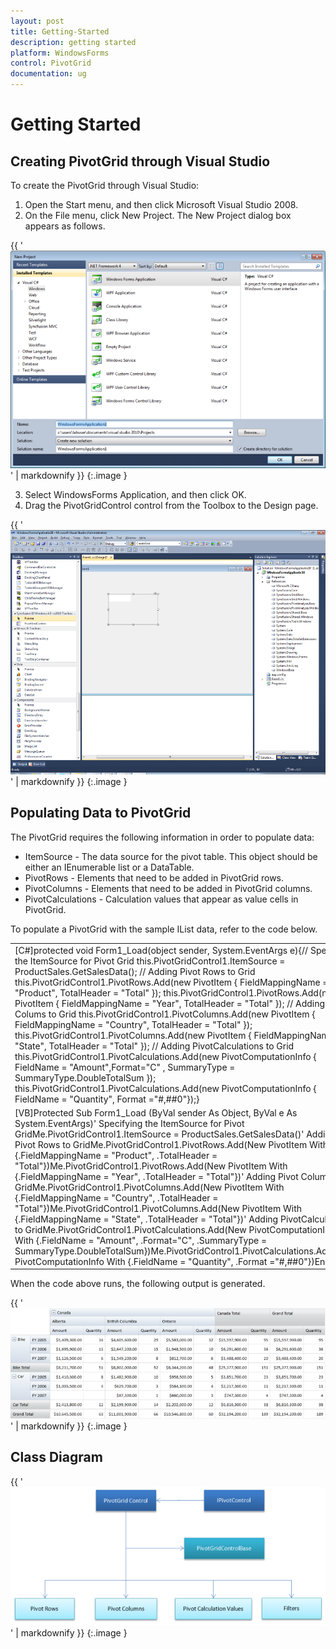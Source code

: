 ```yaml
---
layout: post
title: Getting-Started
description: getting started
platform: WindowsForms
control: PivotGrid
documentation: ug
---
```


# Getting Started

## Creating PivotGrid through Visual Studio

To create the PivotGrid through Visual Studio:

1. Open the Start menu, and then click Microsoft Visual Studio 2008. 
2. On the File menu, click New Project. The New Project dialog box appears as follows. 



{{ '![](Getting-Started_images/Getting-Started_img1.png)' | markdownify }}
{:.image }




3. Select WindowsForms Application, and then click OK.
4. Drag the PivotGridControl control from the Toolbox to the Design page.



{{ '![](Getting-Started_images/Getting-Started_img2.png)' | markdownify }}
{:.image }


## Populating Data to PivotGrid

The PivotGrid requires the following information in order to populate data:

* ItemSource - The data source for the pivot table. This object should be either an IEnumerable list or a DataTable.
* PivotRows - Elements that need to be added in PivotGrid rows.
* PivotColumns - Elements that need to be added in PivotGrid columns.
* PivotCalculations - Calculation values that appear as value cells in PivotGrid.



To populate a PivotGrid with the sample IList data, refer to the code below.

<table>
<tr>
<td>
[C#]protected void Form1_Load(object sender, System.EventArgs e){// Specifying the ItemSource for Pivot Grid            this.PivotGridControl1.ItemSource = ProductSales.GetSalesData();            // Adding Pivot Rows to Grid            this.PivotGridControl1.PivotRows.Add(new PivotItem { FieldMappingName = "Product", TotalHeader = "Total" });            this.PivotGridControl1.PivotRows.Add(new PivotItem { FieldMappingName = "Year", TotalHeader = "Total" });            // Adding Pivot Colums to Grid            this.PivotGridControl1.PivotColumns.Add(new PivotItem { FieldMappingName = "Country", TotalHeader = "Total" });            this.PivotGridControl1.PivotColumns.Add(new PivotItem { FieldMappingName = "State", TotalHeader = "Total" });            // Adding PivotCalculations to Grid            this.PivotGridControl1.PivotCalculations.Add(new PivotComputationInfo { FieldName = "Amount",Format="C" , SummaryType = SummaryType.DoubleTotalSum });            this.PivotGridControl1.PivotCalculations.Add(new PivotComputationInfo { FieldName = "Quantity", Format ="#,##0"});}</td></tr>
<tr>
<td>
 [VB]Protected Sub Form1_Load (ByVal sender As Object, ByVal e As System.EventArgs)' Specifying the ItemSource for Pivot GridMe.PivotGridControl1.ItemSource = ProductSales.GetSalesData()' Adding Pivot Rows to GridMe.PivotGridControl1.PivotRows.Add(New PivotItem With {.FieldMappingName = "Product", .TotalHeader = "Total"})Me.PivotGridControl1.PivotRows.Add(New PivotItem With {.FieldMappingName = "Year", .TotalHeader = "Total"})' Adding Pivot Colums to GridMe.PivotGridControl1.PivotColumns.Add(New PivotItem With {.FieldMappingName = "Country", .TotalHeader = "Total"})Me.PivotGridControl1.PivotColumns.Add(New PivotItem With {.FieldMappingName = "State", .TotalHeader = "Total"})' Adding PivotCalculations to GridMe.PivotGridControl1.PivotCalculations.Add(New PivotComputationInfo With {.FieldName = "Amount", .Format="C", .SummaryType = SummaryType.DoubleTotalSum})Me.PivotGridControl1.PivotCalculations.Add(New PivotComputationInfo With {.FieldName = "Quantity", .Format ="#,##0"})End Sub</td></tr>
</table>


When the code above runs, the following output is generated.

{{ '![](Getting-Started_images/Getting-Started_img3.png)' | markdownify }}
{:.image }


## Class Diagram



{{ '![](Getting-Started_images/Getting-Started_img4.png)' | markdownify }}
{:.image }



